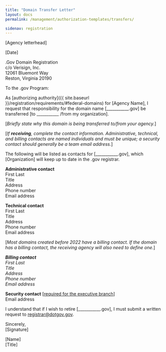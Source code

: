 ```yaml
---
title: "Domain Transfer Letter"
layout: docs
permalink: /management/authorization-templates/transfers/

sidenav: registration
---
```


[Agency letterhead]

[Date]

.Gov Domain Registration\
c/o Verisign, Inc.\
12061 Bluemont Way\
Reston, Virginia 20190

To the .gov Program:

As [authorizing authority]({{ site.baseurl }}/registration/requirements/#federal-domains) for [Agency Name], I request that responsibility for the domain name [\_\_\_\_\_\_\_\_\_\_\_.gov\] be transferred [to \_\_\_\_\_\_\_\_\_\_\_ /from my organization].

[*Briefly state why this domain is being transferred to/from your agency.*]

[*If **receiving**, complete the contact information. Administrative, technical, and billing contacts are named individuals and must be unique; a security contact should generally be a team email address.*]

The following will be listed as contacts for [\_\_\_\_\_\_\_\_\_\_\_.gov], which [Organization] will keep up to date in the .gov registrar.

**Administrative contact**\
First Last\
Title\
Address\
Phone number\
Email address

**Technical contact**\
First Last\
Title\
Address\
Phone number\
Email address

[*Most domains created before 2022 have a billing contact. If the domain has a billing contact, the receiving agency will also need to define one.*]

_**Billing contact**\
First Last\
Title\
Address\
Phone number\
Email address_

**Security contact** [[required for the executive branch](https://cyber.dhs.gov/bod/20-01/#enable-receipt-of-unsolicited-reports)]\
Email address

I understand that if I wish to retire [\_\_\_\_\_\_\_\_\_\_\_.gov], I must submit a written request to <registrar@dotgov.gov>.

Sincerely,\
[Signature]

[Name]\
[Title]

